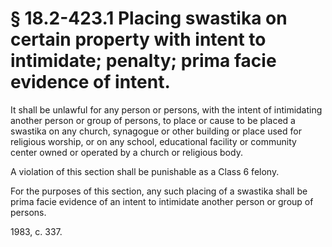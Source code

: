 # § 18.2-423.1 Placing swastika on certain property with intent to intimidate; penalty; prima facie evidence of intent.

<p>It shall be unlawful for any person or persons, with the intent of intimidating another person or group of persons, to place or cause to be placed a swastika on any church, synagogue or other building or place used for religious worship, or on any school, educational facility or community center owned or operated by a church or religious body.</p><p>A violation of this section shall be punishable as a Class 6 felony.</p><p>For the purposes of this section, any such placing of a swastika shall be prima facie evidence of an intent to intimidate another person or group of persons.</p><p>1983, c. 337.</p>